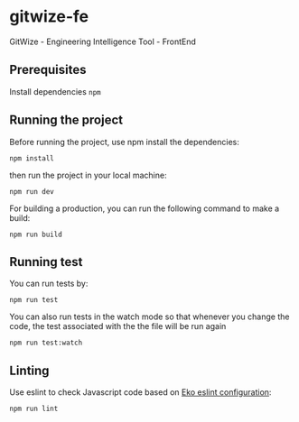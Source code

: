 # gitwize-fe
GitWize - Engineering Intelligence Tool - FrontEnd

## Prerequisites
Install dependencies
`npm`

## Running the project
Before running the project, use npm install the dependencies:

```shell
npm install
```

then run the project in your local machine:

```shell
npm run dev
```

For building a production, you can run the following command to make a build:

```shell
npm run build
```

## Running test
You can run tests by:

```shell
npm run test
```

You can also run tests in the watch mode so that whenever you change the code, the test associated with the the file will be run again 

```shell
npm run test:watch
```

## Linting

Use eslint to check Javascript code based on [Eko eslint configuration](https://github.com/EkoCommunications/EkoESLintConfig):

```shell
npm run lint
```
